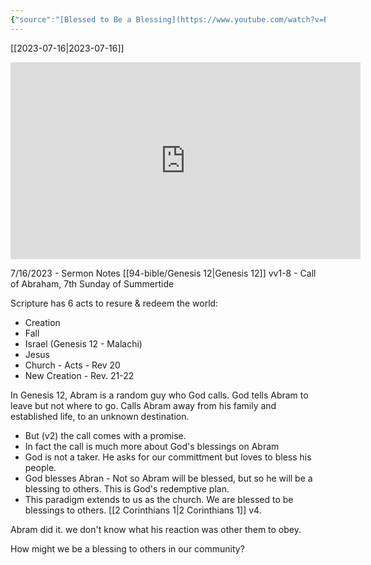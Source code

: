 ```yaml
---
{"source":"[Blessed to Be a Blessing](https://www.youtube.com/watch?v=Bq4wevFZh8E)","clipped":"2023-07-16","dg-publish":true,"grade":1,"context":"Personal","type":"Resource","status":"Evergreen","topic":["Sermon"],"dateCreated":"2023-08-11","sermonSeries":"2023 Summertide","permalink":"/sermons/2023-07-16-blessed-to-be-a-blessing/","dgPassFrontmatter":true}
---
```



[[2023-07-16\|2023-07-16]]

<iframe width="560" height="315" src="https://www.youtube.com/embed/Bq4wevFZh8E" title="YouTube video player" frameborder="0" allow="accelerometer; autoplay; clipboard-write; encrypted-media; gyroscope; picture-in-picture" allowfullscreen></iframe>

7/16/2023 - Sermon Notes [[94-bible/Genesis 12\|Genesis 12]] vv1-8 - Call of Abraham, 7th Sunday of Summertide

Scripture has 6 acts to resure & redeem the world:

* Creation
* Fall
* Israel (Genesis 12 - Malachi)
* Jesus
* Church - Acts - Rev 20
* New Creation - Rev. 21-22

In Genesis 12, Abram is a random guy who God calls. God tells Abram to leave but not where to go. Calls Abram away from his family and established life, to an unknown destination.

* But (v2) the call comes with a promise.
* In fact the call is much more about God's blessings on Abram
* God is not a taker. He asks for our committment but loves to bless his people.
* God blesses Abran - Not so Abram will be blessed, but so he will be a blessing to others. This is God's redemptive plan.
* This paradigm extends to us as the church. We are blessed to be blessings to others. [[2 Corinthians 1\|2 Corinthians 1]] v4.

Abram did it. we don't know what his reaction was other them to obey.

How might we be a blessing to others in our community?
